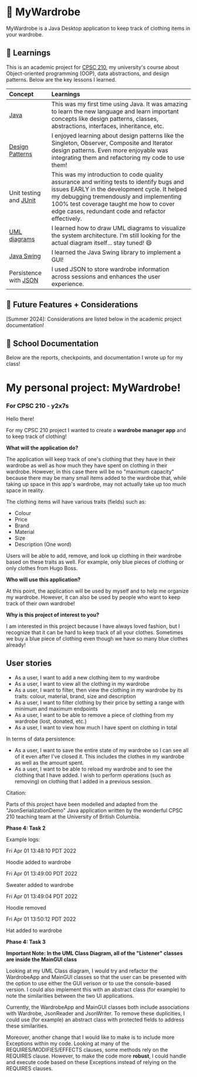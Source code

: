 # 👕 MyWardrobe

MyWardrobe is a Java Desktop application to keep track of clothing items in your wardrobe.

## :book: Learnings

This is an academic project for [CPSC 210](https://www.cs.ubc.ca/course-section/cpsc-210-101-2023w), my university's course about Object-oriented programming (OOP), data abstractions, and design patterns. Below are the key lessons I learned.

| Concept | Learnings |
|:---|:---|
| [Java](https://www.java.com/en/) | This was my first time using Java. It was amazing to learn the new language and learn important concepts like design patterns, classes, abstractions, interfaces, inheritance, etc.|
| [Design Patterns](https://refactoring.guru/design-patterns) | I enjoyed learning about design patterns like the Singleton, Observer, Composite and Iterator design patterns. Even more enjoyable was integrating them and refactoring my code to use them!|
| Unit testing and [JUnit](https://junit.org/junit5/) | This was my introduction to code quality assurance and writing tests to identify bugs and issues EARLY in the development cycle. It helped my debugging tremendously and implementing 100% test coverage taught me how to cover edge cases, redundant code and refactor effectively.|
| [UML diagrams](https://www.uml-diagrams.org/) | I learned how to draw UML diagrams to visualize the system architecture. I'm still looking for the actual diagram itself... stay tuned! 😄|
| [Java Swing](https://en.wikipedia.org/wiki/Swing_(Java)) | I learned the Java Swing library to implement a GUI!|
| Persistence with [JSON](https://www.json.org/json-en.html) | I used JSON to store wardrobe information across sessions and enhances the user experience.|

## :city_sunrise: Future Features + Considerations
[Summer 2024]: Considerations are listed below in the academic project documentation!

## 🏫 School Documentation 

Below are the reports, checkpoints, and documentation I wrote up for my class!

# My personal project: MyWardrobe!

### For CPSC 210 - y2x7s

Hello there!

For my CPSC 210 project I wanted to create a **wardrobe manager app** and to keep track of clothing!

**What will the application do?**

The application will keep track of one's clothing that they have in their wardrobe as well as how much they
have spent on clothing in their wardrobe. However, in this case there will be no "maximum capacity" because
there may be many small items added to the wardrobe that, while taking up space in this app's wardrobe,
may not actually take up too much space in reality.

The clothing items will have various traits (fields) such as:
- Colour
- Price
- Brand
- Material
- Size 
- Description (One word)

Users will be able to add, remove, and look up clothing in their wardrobe based on these traits as well. For example,
only blue pieces of clothing or only clothes from Hugo Boss.

**Who will use this application?**

At this point, the application will be used by myself and to help me organize my wardrobe. However, it can also
be used by people who want to keep track of their own wardrobe!

**Why is this project of interest to you?**

I am interested in this project because I have always loved fashion, but I recognize that it can be hard
to keep track of all your clothes. Sometimes we buy a blue piece of clothing even though we have so many 
blue clothes already!
## User stories
- As a user, I want to add a new clothing item to my wardrobe
- As a user, I want to view all the clothing in my wardrobe
- As a user, I want to filter, then view the clothing in my wardrobe by its traits: colour, material, brand, size
and description
- As a user, I want to filter clothing by their price by setting a range with minimum and maximum endpoints
- As a user, I want to be able to remove a piece of clothing from my wardrobe (lost, donated, etc.)
- As a user, I want to view how much I have spent on clothing in total


In terms of data persistence:

- As a user, I want to save the entire state of my wardrobe so I can see all of it even after I've closed it. This 
includes the clothes in my wardrobe as well as the amount spent.
- As a user, I want to be able to reload my wardrobe and to see the clothing that I have added. I wish to perform 
operations (such as removing) on clothing that I added in a previous session.

Citation:

Parts of this project have been modelled and adapted from the "JsonSerializationDemo" Java application written by 
the wonderful CPSC 210 teaching team at the University of British Columbia.

**Phase 4: Task 2**

Example logs:

Fri Apr 01 13:48:10 PDT 2022

Hoodie added to wardrobe

Fri Apr 01 13:49:00 PDT 2022

Sweater added to wardrobe

Fri Apr 01 13:49:04 PDT 2022

Hoodie removed

Fri Apr 01 13:50:12 PDT 2022

Hat added to wardrobe

**Phase 4: Task 3**

**Important Note: In the UML Class Diagram, all of the "Listener" classes are inside the 
MainGUI class**

Looking at my UML Class diagram, I would try and refactor the WardrobeApp and MainGUI classes
so that the user can be presented with the option to use either the GUI verison or to use the console-based version.
I could also implement this with an abstract class (for example) to note the similarities between the two
UI applications.

Currently, the WardrobeApp and MainGUI classes both include associations with Wardrobe, JsonReader and JsonWriter. 
To remove these duplicities, I could use (for example) an abstract class with protected
fields to address these similarities.

Moreover, another change that I would like to make is to include more Exceptions within my code.
Looking at many of the REQUIRES/MODIFIES/EFFECTS clauses, some methods rely on the REQUIRES clause. However,
to make the code more **robust**, I could handle and execute code based on these Exceptions instead of 
relying on the REQUIRES clauses.

